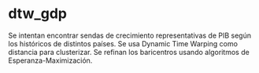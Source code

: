 # dtw_gdp

Se intentan encontrar sendas de crecimiento representativas de PIB según los históricos de distintos países. Se usa Dynamic Time Warping como distancia para clusterizar. Se refinan los baricentros usando algoritmos de Esperanza-Maximización.